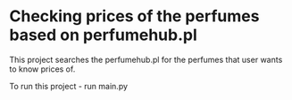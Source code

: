 # Checking prices of the perfumes based on perfumehub.pl

This project searches the perfumehub.pl for the perfumes that user wants to know prices of.

To run this project - run main.py

